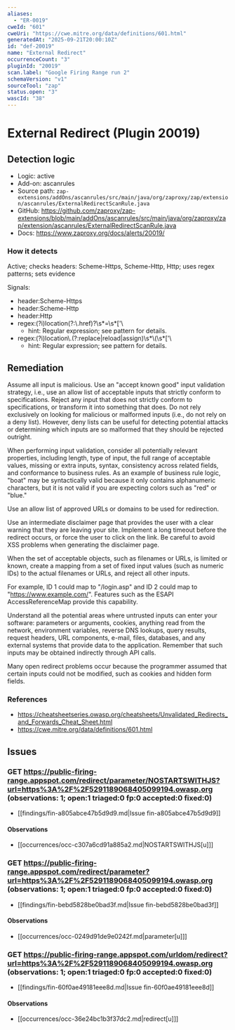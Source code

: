 ```yaml
---
aliases:
  - "ER-0019"
cweId: "601"
cweUri: "https://cwe.mitre.org/data/definitions/601.html"
generatedAt: "2025-09-21T20:00:10Z"
id: "def-20019"
name: "External Redirect"
occurrenceCount: "3"
pluginId: "20019"
scan.label: "Google Firing Range run 2"
schemaVersion: "v1"
sourceTool: "zap"
status.open: "3"
wascId: "38"
---
```


# External Redirect (Plugin 20019)

## Detection logic

- Logic: active
- Add-on: ascanrules
- Source path: `zap-extensions/addOns/ascanrules/src/main/java/org/zaproxy/zap/extension/ascanrules/ExternalRedirectScanRule.java`
- GitHub: https://github.com/zaproxy/zap-extensions/blob/main/addOns/ascanrules/src/main/java/org/zaproxy/zap/extension/ascanrules/ExternalRedirectScanRule.java
- Docs: https://www.zaproxy.org/docs/alerts/20019/

### How it detects

Active; checks headers: Scheme-Https, Scheme-Http, Http; uses regex patterns; sets evidence

Signals:
- header:Scheme-Https
- header:Scheme-Http
- header:Http
- regex:(?i)location(?:\\.href)?\\s*=\\s*['\
  - hint: Regular expression; see pattern for details.
- regex:(?i)location\\.(?:replace|reload|assign)\\s*\\(\\s*['\
  - hint: Regular expression; see pattern for details.

## Remediation

Assume all input is malicious. Use an "accept known good" input validation strategy, i.e., use an allow list of acceptable inputs that strictly conform to specifications. Reject any input that does not strictly conform to specifications, or transform it into something that does. Do not rely exclusively on looking for malicious or malformed inputs (i.e., do not rely on a deny list). However, deny lists can be useful for detecting potential attacks or determining which inputs are so malformed that they should be rejected outright.

When performing input validation, consider all potentially relevant properties, including length, type of input, the full range of acceptable values, missing or extra inputs, syntax, consistency across related fields, and conformance to business rules. As an example of business rule logic, "boat" may be syntactically valid because it only contains alphanumeric characters, but it is not valid if you are expecting colors such as "red" or "blue."

Use an allow list of approved URLs or domains to be used for redirection.

Use an intermediate disclaimer page that provides the user with a clear warning that they are leaving your site. Implement a long timeout before the redirect occurs, or force the user to click on the link. Be careful to avoid XSS problems when generating the disclaimer page.

When the set of acceptable objects, such as filenames or URLs, is limited or known, create a mapping from a set of fixed input values (such as numeric IDs) to the actual filenames or URLs, and reject all other inputs.

For example, ID 1 could map to "/login.asp" and ID 2 could map to "https://www.example.com/". Features such as the ESAPI AccessReferenceMap provide this capability.

Understand all the potential areas where untrusted inputs can enter your software: parameters or arguments, cookies, anything read from the network, environment variables, reverse DNS lookups, query results, request headers, URL components, e-mail, files, databases, and any external systems that provide data to the application. Remember that such inputs may be obtained indirectly through API calls.

Many open redirect problems occur because the programmer assumed that certain inputs could not be modified, such as cookies and hidden form fields.

### References
- https://cheatsheetseries.owasp.org/cheatsheets/Unvalidated_Redirects_and_Forwards_Cheat_Sheet.html
- https://cwe.mitre.org/data/definitions/601.html

## Issues

### GET https://public-firing-range.appspot.com/redirect/parameter/NOSTARTSWITHJS?url=https%3A%2F%2F5291189068405099194.owasp.org  (observations: 1; open:1 triaged:0 fp:0 accepted:0 fixed:0)

- [[findings/fin-a805abce47b5d9d9.md|Issue fin-a805abce47b5d9d9]]
#### Observations
- [[occurrences/occ-c307a6cd91a885a2.md|NOSTARTSWITHJS[u]]]

### GET https://public-firing-range.appspot.com/redirect/parameter?url=https%3A%2F%2F5291189068405099194.owasp.org  (observations: 1; open:1 triaged:0 fp:0 accepted:0 fixed:0)

- [[findings/fin-bebd5828be0bad3f.md|Issue fin-bebd5828be0bad3f]]
#### Observations
- [[occurrences/occ-0249d91de9e0242f.md|parameter[u]]]

### GET https://public-firing-range.appspot.com/urldom/redirect?url=https%3A%2F%2F5291189068405099194.owasp.org  (observations: 1; open:1 triaged:0 fp:0 accepted:0 fixed:0)

- [[findings/fin-60f0ae49181eee8d.md|Issue fin-60f0ae49181eee8d]]
#### Observations
- [[occurrences/occ-36e24bc1b3f37dc2.md|redirect[u]]]

